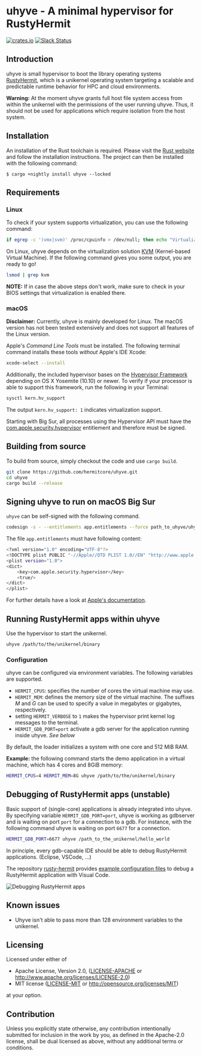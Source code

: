 # uhyve - A minimal hypervisor for RustyHermit

[![crates.io](https://img.shields.io/crates/v/uhyve.svg)](https://crates.io/crates/uhyve)
[![Slack Status](https://matrix.osbyexample.com:3008/badge.svg)](https://matrix.osbyexample.com:3008)

## Introduction

uhyve is small hypervisor to boot the library operating systems [RustyHermit](https://github.com/hermitcore/libhermit-rs), which  is a unikernel operating system targeting a scalable and predictable runtime behavior for HPC and cloud environments.

**Warning:** At the moment uhyve grants full host file system access from within the unikernel with the permissions of the user running uhyve.
Thus, it should not be used for applications which require isolation from the host system.

## Installation

An installation of the Rust toolchain is required.
Please visit the [Rust website](https://www.rust-lang.org/) and follow the installation instructions.
The project can then be installed with the following command:

```console
$ cargo +nightly install uhyve --locked
```

## Requirements

### Linux

To check if your system supports virtualization, you can use the following command:

```sh
if egrep -c '(vmx|svm)' /proc/cpuinfo > /dev/null; then echo "Virtualization support found"; fi
```

On Linux, uhyve depends on the virtualization solution [KVM](https://www.linux-kvm.org/page/Main_Page) (Kernel-based Virtual Machine).
If the following command gives you some output, you are ready to go!

```sh
lsmod | grep kvm
```

**NOTE:** If in case the above steps don't work, make sure to check in your BIOS settings that virtualization is enabled there.

### macOS

**Disclaimer:** Currently, uhyve is mainly developed for Linux.
The macOS version has not been tested extensively and does not support all features of the Linux version.

Apple's *Command Line Tools* must be installed.
The following terminal command installs these tools *without* Apple's IDE Xcode:

```sh
xcode-select --install
```

Additionally, the included hypervisor bases on the [Hypervisor Framework](https://developer.apple.com/documentation/hypervisor) depending on OS X Yosemite (10.10) or newer.
To verify if your processor is able to support this framework, run the following in your Terminal:

```sh
sysctl kern.hv_support
```

The output `kern.hv_support: 1` indicates virtualization support.

Starting with Big Sur, all processes using the Hypervisor API must have the [com.apple.security.hypervisor](https://developer.apple.com/documentation/Hypervisor) entitlement and therefore must be signed.

## Building from source

To build from source, simply checkout the code and use `cargo build`.

```sh
git clone https://github.com/hermitcore/uhyve.git
cd uhyve
cargo build --release
```

## Signing uhyve to run on macOS Big Sur

`uhyve` can be self-signed with the following command.

```sh
codesign -s - --entitlements app.entitlements --force path_to_uhyve/uhyve
```

The file `app.entitlements` must have following content:

```sh
<?xml version="1.0" encoding="UTF-8"?>
<!DOCTYPE plist PUBLIC "-//Apple//DTD PLIST 1.0//EN" "http://www.apple.com/DTDs/PropertyList-1.0.dtd">
<plist version="1.0">
<dict>
    <key>com.apple.security.hypervisor</key>
    <true/>
</dict>
</plist>
```

For further details have a look at [Apple's documentation](https://developer.apple.com/documentation/bundleresources/entitlements/com_apple_security_hypervisor).

## Running RustyHermit apps within uhyve

Use the hypervisor to start the unikernel.
```sh
uhyve /path/to/the/unikernel/binary
```

### Configuration

uhyve can be configured via environment variables.
The following variables are supported.

- `HERMIT_CPUS`: specifies the number of cores the virtual machine may use.
- `HERMIT_MEM`: defines the memory size of the virtual machine. The suffixes *M* and *G* can be used to specify a value in megabytes or gigabytes, respectively.
- setting `HERMIT_VERBOSE` to `1` makes the hypervisor print kernel log messages to the terminal.
- `HERMIT_GDB_PORT=port` activate a gdb server for the application running inside uhyve. _See below_

By default, the loader initializes a system with one core and 512 MiB RAM.

**Example:** the following command starts the demo application in a virtual machine, which has 4 cores and 8GiB memory:

```bash
HERMIT_CPUS=4 HERMIT_MEM=8G uhyve /path/to/the/unikernel/binary
```

## Debugging of RustyHermit apps (unstable)

Basic support of (single-core) applications is already integrated into uhyve.
By specifying variable `HERMIT_GDB_PORT=port`, uhyve is working as gdbserver and is waiting on port `port` for a connection to a gdb.
For instance, with the following command uhyve is waiting on port `6677` for a connection.

```bash
HERMIT_GDB_PORT=6677 uhyve /path_to_the_unikernel/hello_world
```

In principle, every gdb-capable IDE should be able to debug RustyHermit applications. (Eclipse, VSCode, ...)

The repository [rusty-hermit](https://github.com/hermitcore/rusty-hermit) provides [example configuration files](https://github.com/hermitcore/rusty-hermit/tree/master/.vscode) to debug a RustyHermit application with Visual Code.

![Debugging RustyHermit apps](img/vs_code.png)

## Known issues

 * Uhyve isn't able to pass more than 128 environment variables to the unikernel.

## Licensing

Licensed under either of

 * Apache License, Version 2.0, ([LICENSE-APACHE](LICENSE-APACHE) or http://www.apache.org/licenses/LICENSE-2.0)
 * MIT license ([LICENSE-MIT](LICENSE-MIT) or http://opensource.org/licenses/MIT)

at your option.

## Contribution

Unless you explicitly state otherwise, any contribution intentionally submitted for inclusion in the work by you, as defined in the Apache-2.0 license, shall be dual licensed as above, without any additional terms or conditions.
